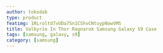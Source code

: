```yaml
---
author: tokodab
type: product
featimg: 1RLroltd7vUDa7Sn1CShvCNtuypNowVMS
title: Valkyrie In Thor Ragnarok Samsung Galaxy S9 Case
tags: [samsung, galaxy, s9]
category: [samsung]
---
```

